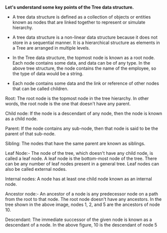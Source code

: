 **Let's understand some key points of the Tree data structure.**

- A tree data structure is defined as a collection of objects or entities known as nodes that are linked together to represent or simulate hierarchy.
  
- A tree data structure is a non-linear data structure because it does not store in a sequential manner. It is a hierarchical structure as elements in a Tree are arranged in multiple levels.

- In the Tree data structure, the topmost node is known as a root node. Each node contains some data, and data can be of any type. In the above tree structure, the node contains the name of the employee, so the type of data would be a string.

- Each node contains some data and the link or reference of other nodes that can be called children.

Root: The root node is the topmost node in the tree hierarchy. In other words, the root node is the one that doesn't have any parent.

Child node: If the node is a descendant of any node, then the node is known as a child node.

Parent: If the node contains any sub-node, then that node is said to be the parent of that sub-node.

Sibling: The nodes that have the same parent are known as siblings.

Leaf Node:- The node of the tree, which doesn't have any child node, is called a leaf node. A leaf node is the bottom-most node of the tree. There can be any number of leaf nodes present in a general tree. Leaf nodes can also be called external nodes.

Internal nodes: A node has at least one child node known as an internal node.

Ancestor node:- An ancestor of a node is any predecessor node on a path from the root to that node. The root node doesn't have any ancestors. In the tree shown in the above image, nodes 1, 2, and 5 are the ancestors of node 10.

Descendant: The immediate successor of the given node is known as a descendant of a node. In the above figure, 10 is the descendant of node 5

